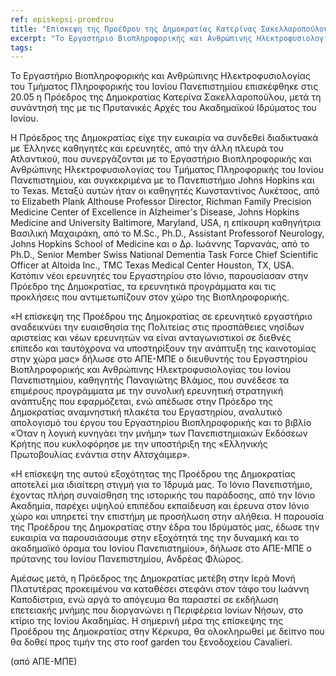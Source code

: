 ```yaml
---
ref: episkepsi-proedrou
title: "Επίσκεψη της Προέδρου της Δημοκρατίας Κατερίνας Σακελλαροπούλου στο Εργαστήριο Βιοπληροφορικής και Ανθρώπινης Ηλεκτροφυσιολογίας του Τμήματος Πληροφορικής του Ι.Π."
excerpt: "Το Εργαστήριο Βιοπληροφορικής και Ανθρώπινης Ηλεκτροφυσιολογίας του Τμήματος Πληροφορικής του Ιονίου Πανεπιστημίου επισκέφθηκε στις 20.05 η Πρόεδρος της Δημοκρατίας Κατερίνα Σακελλαροπούλου, μετά τη συνάντησή της με τις Πρυτανικές Αρχές του Ακαδημαϊκού Ιδρύματος του Ιονίου."
tags:
---
```


Το Εργαστήριο Βιοπληροφορικής και Ανθρώπινης Ηλεκτροφυσιολογίας του Τμήματος Πληροφορικής του Ιονίου Πανεπιστημίου επισκέφθηκε στις 20.05 η Πρόεδρος
της Δημοκρατίας Κατερίνα Σακελλαροπούλου, μετά τη συνάντησή της με τις Πρυτανικές Αρχές του Ακαδημαϊκού Ιδρύματος του Ιονίου.

Η Πρόεδρος της Δημοκρατίας είχε την ευκαιρία να συνδεθεί διαδικτυακά με Έλληνες καθηγητές και ερευνητές, από την άλλη πλευρά του Ατλαντικού, που
συνεργάζονται με το Εργαστήριο Βιοπληροφορικής και Ανθρώπινης Ηλεκτροφυσιολογίας του Τμήματος Πληροφορικής του Ιονίου Πανεπιστημίου, και συγκεκριμένα
με το Πανεπιστήμιο Johns Hopkins και το Texas. Μεταξύ αυτών ήταν οι καθηγητές Κωνσταντίνος Λυκέτσος, από το Elizabeth Plank Althouse Professor Director,
Richman Family Precision Medicine Center of Excellence in Alzheimer's Disease, Johns Hopkins Medicine and University Baltimore, Maryland, USA, η επίκουρη
καθηγήτρια Βασιλική Μαχαιράκη, από το M.Sc., Ph.D., Assistant Professorof Neurology, Johns Hopkins School of Medicine και ο Δρ. Ιωάννης Ταρνανάς, από το Ph.D.,
Senior Member Swiss National Dementia Task Force Chief Scientific Officer at Altoida Inc., TMC Texas Medical Center Houston, TX, USA. Κατόπιν νέοι ερευνητές του
Εργαστηρίου στο Ιόνιο, παρουσίασαν στην Πρόεδρο της Δημοκρατίας, τα ερευνητικά προγράμματα και τις προκλήσεις που αντιμετωπίζουν στον χώρο της Βιοπληροφορικής.

«Η επίσκεψη της Προέδρου της Δημοκρατίας σε ερευνητικό εργαστήριο αναδεικνύει την ευαισθησία της Πολιτείας στις προσπάθειες νησίδων αριστείας και νέων ερευνητών
να είναι ανταγωνιστικοί σε διεθνές επίπεδο και ταυτόχρονα να υποστηρίξουν την ανάπτυξη της καινοτομίας στην χώρα μας» δήλωσε στο ΑΠΕ-ΜΠΕ ο διευθυντής του Εργαστηρίου
Βιοπληροφορικής και Ανθρώπινης Ηλεκτροφυσιολογίας του Ιονίου Πανεπιστημίου, καθηγητής Παναγιώτης Βλάμος, που συνέδεσε τα επιμέρους προγράμματα με την συνολική ερευνητική
στρατηγική ανάπτυξης που εφαρμόζεται, ενώ απέδωσε στην Πρόεδρο της Δημοκρατίας αναμνηστική πλακέτα του Εργαστηρίου, αναλυτικό απολογισμό του έργου του Εργαστηρίου
Βιοπληροφορικής και το βιβλίο «Όταν η λογική κυνηγάει την μνήμη» των Πανεπιστημιακών Εκδόσεων Κρήτης που κυκλοφόρησε με την υποστήριξη της «Ελληνικής Πρωτοβουλίας
ενάντια στην Αλτσχάιμερ».

«Η επίσκεψη της αυτού εξοχότητας της Προέδρου της Δημοκρατίας αποτελεί μια ιδιαίτερη στιγμή για το Ίδρυμά μας. Το Ιόνιο Πανεπιστήμιο, έχοντας πλήρη συναίσθηση της ιστορικής
του παράδοσης, από την Ιόνιο Ακαδημία, παρέχει υψηλού επιπέδου εκπαίδευση και έρευνα στον Ιόνιο χώρο και υπηρετεί την επιστήμη με προσήλωση στην αλήθεια. Η παρουσία
της Προέδρου της Δημοκρατίας στην έδρα του Ιδρύματός μας, έδωσε την ευκαιρία να παρουσιάσουμε στην εξοχότητά της την δυναμική και το ακαδημαϊκό όραμα του Ιονίου
Πανεπιστημίου», δήλωσε στο ΑΠΕ-ΜΠΕ ο πρύτανης του Ιονίου Πανεπιστημίου, Ανδρέας Φλώρος.

Αμέσως μετά, η Πρόεδρος της Δημοκρατίας μετέβη στην Ιερά Μονή Πλατυτέρας προκειμένου να καταθέσει στεφάνι στον τάφο του Ιωάννη Καποδίστρια, ενώ αργά το
απόγευμα θα παραστεί σε εκδήλωση επετειακής μνήμης που διοργανώνει η Περιφέρεια Ιονίων Νήσων, στο κτίριο της Ιονίου Ακαδημίας.
Η σημερινή μέρα της επίσκεψης της Προέδρου της Δημοκρατίας στην Κέρκυρα, θα ολοκληρωθεί με δείπνο που θα δοθεί προς τιμήν της στο roof garden του ξενοδοχείου Cavalieri.

(από ΑΠΕ-ΜΠΕ)
